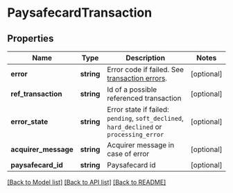 # PaysafecardTransaction

## Properties
Name | Type | Description | Notes
------------ | ------------- | ------------- | -------------
**error** | **string** | Error code if failed. See [transaction errors](https://docs.reepay.com/api/#transaction-errors). | [optional]
**ref_transaction** | **string** | Id of a possible referenced transaction | [optional]
**error_state** | **string** | Error state if failed: `pending`, `soft_declined`, `hard_declined` or `processing_error` | [optional]
**acquirer_message** | **string** | Acquirer message in case of error | [optional]
**paysafecard_id** | **string** | Paysafecard id | [optional]

[[Back to Model list]](../../README.md#documentation-for-models) [[Back to API list]](../../README.md#documentation-for-api-endpoints) [[Back to README]](../../README.md)


